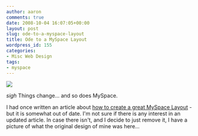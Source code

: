 ```yaml
---
author: aaron
comments: true
date: 2008-10-04 16:07:05+00:00
layout: post
slug: ode-to-a-myspace-layout
title: Ode to a MySpace Layout
wordpress_id: 155
categories:
- Misc Web Design
tags:
- myspace
---
```


[![](http://aaronsaray.com/blog/wp-content/uploads/2008/08/myspace-225x300.jpg)](http://aaronsaray.com/blog/wp-content/uploads/2008/08/myspace.jpg)

*sigh* Things change... and so does MySpace.

I had once written an article about [how to create a great MySpace Layout](http://aaronsaray.com/blog/2007/04/03/how-to-make-a-great-myspace-layout/) - but it is somewhat out of date.  I'm not sure if there is any interest in an updated article.  In case there isn't, and I decide to just remove it, I have a picture of what the original design of mine was here...
  
  

  
  

  
  

  
  

  
  

  
  

  
  

  
  

  
  

  
  

  
  

